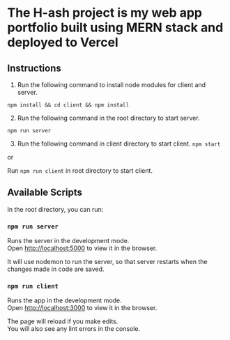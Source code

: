 # The H-ash project is my web app portfolio built using MERN stack and deployed to Vercel

## Instructions

1. Run the following command to install node modules for client and server.

`npm install && cd client && npm install`

2. Run the following command in the root directory to start server.

`npm run server`

3. Run the following command in client directory to start client.
   `npm start`

or

Run `npm run client` in root directory to start client.

## Available Scripts

In the root directory, you can run:

### `npm run server`

Runs the server in the development mode.\
Open [http://localhost:5000](http://localhost:5000) to view it in the browser.

It will use nodemon to run the server, so that server restarts when the changes made in code are saved.

### `npm run client`

Runs the app in the development mode.\
Open [http://localhost:3000](http://localhost:3000) to view it in the browser.

The page will reload if you make edits.\
You will also see any lint errors in the console.
